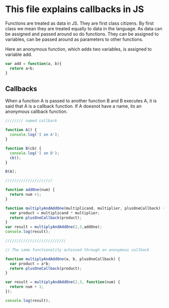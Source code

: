# This file explains callbacks in JS

Functions are treated as data in JS. They are first class citizens. By first
class we mean they are treated equally to data in the language. As data can
be assigned and passed around so do functions. They can be assigned to
variables, can be passed around as parameters to other functions. 

Here an anonymous function, which adds two variables, is assigned to variable add.

```js
var add = function(a, b){
  return a+b;
}
```


## Callbacks
When a function A is passed to another function B and B executes A, it is said
that A is a callback function. If A doesnot have a name, its an anonymous
callback function.

```javascript
//////// named callback

function A() {
  console.log('I am A');
}

function B(cb) {
  console.log('I am B');
  cb();
}

B(A);

/////////////////////

function addOne(num) {
  return num +1;
}

function multiplyAndAddOne(multiplicand, multiplier, plusOneCallback) {
  var product = multiplicand * multiplier;
  return plusOneCallback(product);
}
var result = multiplyAndAddOne(2,3,addOne);
console.log(result);

///////////////////////////

// The same functionality achieved through an anonymous callback

function multiplyAndAddOne(a, b, plusOneCallback) {
  var product = a*b;
  return plusOneCallback(product);
}

var result = multiplyAndAddOne(2,3, function(num) {
  return num + 1;
});

console.log(result);
```
